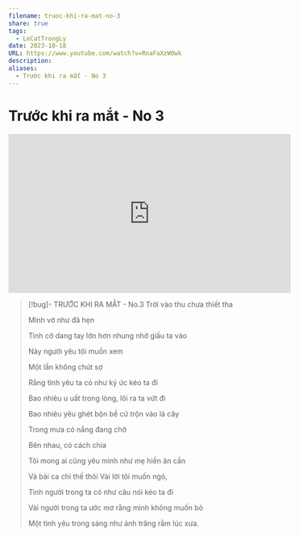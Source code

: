 ```yaml
---
filename: truoc-khi-ra-mat-no-3
share: true
tags:
  - LeCatTrongLy
date: 2023-10-18
URL: https://www.youtube.com/watch?v=RnaFaXzW0wk
description: 
aliases:
  - Trước khi ra mắt - No 3
---
```


# Trước khi ra mắt - No 3

<iframe width="560" height="315" src="https://www.youtube.com/embed/RnaFaXzW0wk?si=nF_QtxL0HzsG38Ys" title="YouTube video player" frameborder="0" allow="accelerometer; autoplay; clipboard-write; encrypted-media; gyroscope; picture-in-picture; web-share" allowfullscreen></iframe>

> [!bug]- TRƯỚC KHI RA MẮT - No.3
> Trời vào thu chưa thiết tha
> 
> Mình vờ như đã hẹn
> 
> Tình cờ dang tay lớn hơn nhung nhớ giấu ta vào
> 
> Này người yêu tôi muốn xem
> 
> Một lần không chút sợ
> 
> Rằng tình yêu ta có như ký ức kéo ta đi
> 
> Bao nhiêu u uất trong lòng, lôi ra ta vứt đi
> 
> Bao nhiêu yêu ghét bộn bề cứ trộn vào lá cây
> 
> Trong mưa có nắng đang chờ
> 
> Bên nhau, có cách chia
> 
> Tôi mong ai cũng yêu mình như mẹ hiền ân cần
> 
> Và bài ca chỉ thế thôi Vài lời tôi muốn ngỏ,
> 
> Tình người trong ta có như câu nói kéo ta đi
> 
> Vài người trong ta ước mơ rằng mình không muốn bỏ
> 
> Một tình yêu trong sáng như ánh trăng rằm lúc xưa.

